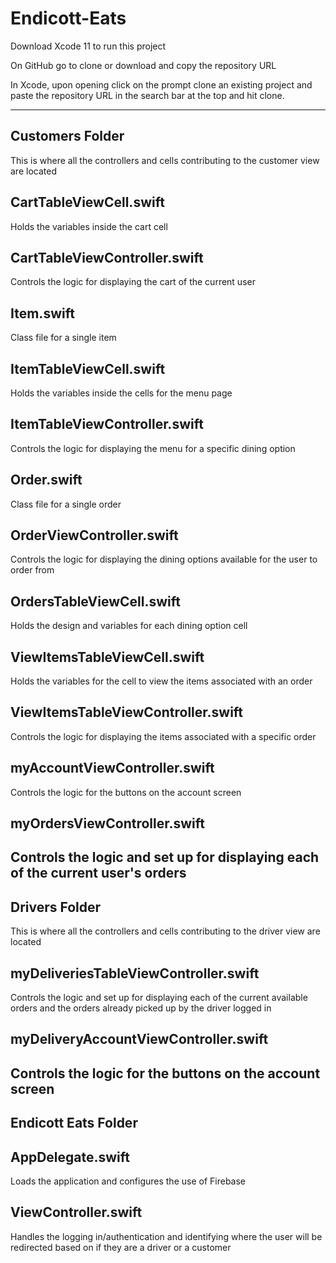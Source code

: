 # Endicott-Eats

Download Xcode 11 to run this project

On GitHub go to clone or download and copy the repository URL

In Xcode, upon opening click on the prompt clone an existing project and paste the repository URL in the search bar at the top and hit clone.

-----------------------------------------------------------------------------------------
## Customers Folder
This is where all the controllers and cells contributing to the customer view are located

  ## CartTableViewCell.swift
  Holds the variables inside the cart cell
  
  ## CartTableViewController.swift
  Controls the logic for displaying the cart of the current user
  
  ## Item.swift
  Class file for a single item
  
  ## ItemTableViewCell.swift
  Holds the variables inside the cells for the menu page
  
  ## ItemTableViewController.swift
  Controls the logic for displaying the menu for a specific dining option
  
  ## Order.swift
  Class file for a single order
  
  ## OrderViewController.swift
  Controls the logic for displaying the dining options available for the user to order from
  
  ## OrdersTableViewCell.swift
  Holds the design and variables for each dining option cell
  
  ## ViewItemsTableViewCell.swift
  Holds the variables for the cell to view the items associated with an order
  
  ## ViewItemsTableViewController.swift
  Controls the logic for displaying the items associated with a specific order
  
  ## myAccountViewController.swift
  Controls the logic for the buttons on the account screen 
  
  ## myOrdersViewController.swift
  Controls the logic and set up for displaying each of the current user's orders
-----------------------------------------------------------------------------------------
## Drivers Folder
This is where all the controllers and cells contributing to the driver view are located

  ## myDeliveriesTableViewController.swift
  Controls the logic and set up for displaying each of the current available orders and the orders already picked up by the driver logged in
  
  ## myDeliveryAccountViewController.swift
  Controls the logic for the buttons on the account screen
-----------------------------------------------------------------------------------------  
## Endicott Eats Folder

  ## AppDelegate.swift
  Loads the application and configures the use of Firebase
  
  ## ViewController.swift
  Handles the logging in/authentication and identifying where the user will be redirected based on if they are a driver or a customer
  
